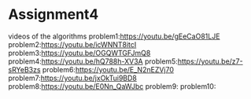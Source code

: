 # Assignment4
videos of the algorithms
problem1:https://youtu.be/gEeCaO81LJE
problem2:https://youtu.be/icWNNT8itcI
problem3:https://youtu.be/OGQWTGFJmQ8
problem4:https://youtu.be/hQ788h-XV3A
problem5:https://youtu.be/z7-sRYeB3zs
problem6:https://youtu.be/E_N2nEZVj70
problem7:https://youtu.be/jxOkTui9BD8
problem8:https://youtu.be/E0Nn_QaWJbc
problem9:
problem10:
